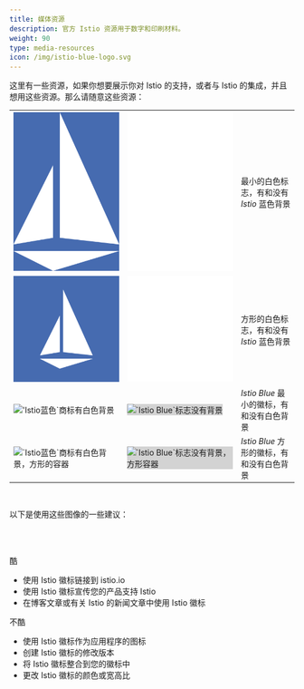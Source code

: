 ```yaml
---
title: 媒体资源
description: 官方 Istio 资源用于数字和印刷材料。
weight: 90
type: media-resources
icon: /img/istio-blue-logo.svg
---
```


这里有一些资源，如果你想要展示你对 Istio 的支持，或者与 Istio 的集成，并且想用这些资源。那么请随意这些资源：

<div class="media-resources">
<div class="container-fluid">

<table>
  <tbody>
    <tr>
      <td class="logo"><img src="/img/istio-logo-blue-background.svg" alt="带有'Istio Blue'背景的白色标志"></td>
      <td class="logo"><img style="background-color: lightgrey" src="/img/istio-logo.svg" alt="没有背景的白色徽标"></td>
      <td class="desc">
          最小的白色标志，有和没有 <i>Istio</i> 蓝色背景
      </td>
    </tr>
    <tr>
      <td class="logo"><img src="/img/istio-logo-social-blue-background.svg" alt="白色标志，'Istio Blue'背景，方形容器"></td>
      <td class="logo"><img style="background-color: lightgrey" src="/img/istio-logo-social.svg" alt="没有背景，方形容器的白色标志"></td>
      <td class="desc">
          方形的白色标志，有和没有 <i>Istio</i> 蓝色背景
      </td>
    </tr>
    <tr>
      <td class="logo"><img src="/img/istio-blue-logo-white-background.svg" alt="'Istio蓝色`商标有白色背景"></td>
      <td class="logo"><img style="background-color: lightgrey" src="/img/istio-blue-logo.svg" alt="`Istio Blue`标志没有背景"></td>
      <td class="desc">
          <i>Istio Blue</i> 最小的徽标，有和没有白色背景
      </td>
    </tr>
    <tr>
      <td class="logo"><img src="/img/istio-blue-logo-social-white-background.svg" alt="`Istio蓝色`商标有白色背景，方形的容器"></td>
      <td class="logo"><img style="background-color: lightgrey" src="/img/istio-blue-logo-social.svg" alt="`Istio Blue`标志没有背景，方形容器"></td>
      <td class="desc">
          <i>Istio Blue</i> 方形的徽标，有和没有白色背景
      </td>
    </tr>
  </tbody>
</table>

<br>

以下是使用这些图像的一些建议：

<br><br>

<div class="row">
    <div class="col-12 col-lg-6">
        <div class="panel">
            <div class="title">
                <div>
                    <p>酷</p>
                </div>
            </div>
            <div class="body">
                <ul>
                    <li><i class="do fa fa-check"></i> 使用 Istio 徽标链接到 istio.io</li>
                    <li><i class="do fa fa-check"></i> 使用 Istio 徽标宣传您的产品支持 Istio</li>
                    <li><i class="do fa fa-check"></i> 在博客文章或有关 Istio 的新闻文章中使用 Istio 徽标</li>
                </ul>
            </div>
        </div>
    </div>
    <div class="col-12 col-lg-6">
        <div class="panel">
            <div class="title">
                <div>
                    <p>不酷</p>
                </div>
            </div>
            <div class="body">
                <ul>
                    <li><i class="dont fa fa-times"></i> 使用 Istio 徽标作为应用程序的图标</li>
                    <li><i class="dont fa fa-times"></i> 创建 Istio 徽标的修改版本</li>
                    <li><i class="dont fa fa-times"></i> 将 Istio 徽标整合到您的徽标中</li>
                    <li><i class="dont fa fa-times"></i> 更改 Istio 徽标的颜色或宽高比</li>
                </ul>
            </div>
        </div>
    </div>
</div>
</div>
</div>
